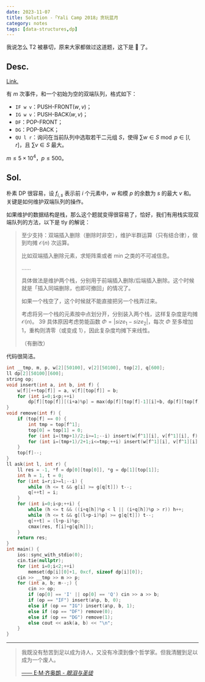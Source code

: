```yaml
---
date: 2023-11-07
title: Solution -「Yali Camp 2018」贪玩蓝月
category: notes
tags: [data-structures,dp]
---
```



我说怎么 T2 被暴切，原来大家都做过这道题，这下是 🤡 了。

## Desc.

[Link.](https://loj.ac/p/6515)

有 $m$ 次事件，和一个初始为空的双端队列，格式如下：

- `IF w v`：$\text{PUSH-FRONT}(w, v)$；
- `IG w v`：$\text{PUSH-BACK}(w, v)$；
- `DF`：$\text{POP-FRONT}$；
- `DG`：$\text{POP-BACK}$；
- `QU l r`：询问在当前队列中选取若干二元组 $S$，使得 $\sum w \in S \bmod p \in [l, r]$，且 $\sum v \in S$ 最大。

$m \leqslant 5 \times 10^4$，$p \leqslant 500$。

## Sol.

朴素 DP 很容易，设 $f_{i, s}$ 表示前 $i$ 个元素中，$w$ 和模 $p$ 的余数为 $s$ 的最大 $v$ 和。关键是如何维护双端队列的操作。

如果维护的数据结构是栈，那么这个题就变得很容易了，恰好，我们有用栈实现双端队列的方法，以下是 tly 的解说：

>至少支持：双端插入删除（删除时非空），维护半群运算（只有结合律），做到均摊 $\mathcal O(n)$ 次运算。
>
>比如双端插入删除元素，求矩阵乘或者 min 之类的不可减信息。
>
>……
>
>具体做法是维护两个栈，分别用于前端插入删除/后端插入删除。这个时候就是「插入同端删除，也即可撤回」的情况了。
>
>如果一个栈空了，这个时候就不能直接把另一个栈弄过来。
>
>考虑将另一个栈的元素按中点划分开，分别装入两个栈，这样复杂度是均摊 $\mathcal O(n)$。
>39
>具体原因考虑势能函数 $\Phi = |size_1 - size_2|$，每次 $\Phi$ 至多增加 $1$，重构则清零（或变成 $1$），因此复杂度均摊下来线性。
>
>（有删改）

代码很简洁。

```cpp
int __tmp, m, p, w[2][50100], v[2][50100], top[2], q[600];
ll dp[2][50100][600];
string op;
void insert(int a, int b, int f) {
    w[f][++top[f]] = a, v[f][top[f]] = b;
    for (int i=0;i<p;++i)
        dp[f][top[f]][(i+a)%p] = max(dp[f][top[f]-1][i]+b, dp[f][top[f]-1][(i+a)%p]);
}
void remove(int f) {
    if (top[f] == 0) {
        int tmp = top[f^1];
        top[0] = top[1] = 0;
        for (int i=(tmp+1)/2;i>=1;--i) insert(w[f^1][i], v[f^1][i], f);
        for (int i=(tmp+1)/2+1;i<=tmp;++i) insert(w[f^1][i], v[f^1][i], f^1);
    }
    top[f]--;
}
ll ask(int l, int r) {
    ll res = -1, *f = dp[0][top[0]], *g = dp[1][top[1]];
    int h = 1, t = 0;
    for (int i=r;i>=l;--i) {
        while (h <= t && g[i] >= g[q[t]]) t--;
        q[++t] = i;
    }
    for (int i=0;i<p;++i) {
        while (h <= t && ((i+q[h])%p < l || (i+q[h])%p > r)) h++;
        while (h <= t && g[(l+p-i)%p] >= g[q[t]]) t--;
        q[++t] = (l+p-i)%p;
        cmax(res, f[i]+g[q[h]]);
    }
    return res;
}
int main() {
    ios::sync_with_stdio(0);
    cin.tie(nullptr);
    for (int i=0;i<2;++i)
        memset(dp[i][0]+1, 0xcf, sizeof dp[i][0]);
    cin >> __tmp >> m >> p;
    for (int a, b; m--;) {
        cin >> op;
        if (op[0] == 'I' || op[0] == 'Q') cin >> a >> b;
        if (op == "IF") insert(a%p, b, 0);
        else if (op == "IG") insert(a%p, b, 1);
        else if (op == "DF") remove(0);
        else if (op == "DG") remove(1);
        else cout << ask(a, b) << "\n";
    }
}
```

---

> 我既没有愁苦到足以成为诗人，又没有冷漠到像个哲学家。但我清醒到足以成为一个废人。
>
> [—— E·M·齐奥朗 - *眼泪与圣徒*](https://book.douban.com/subject/25774978/)
    